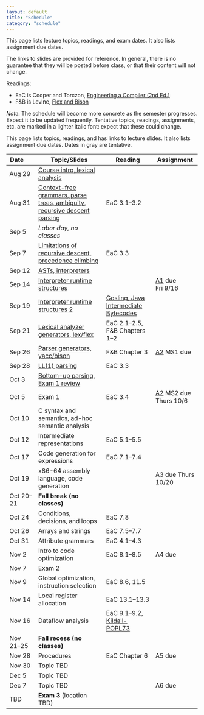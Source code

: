```yaml
---
layout: default
title: "Schedule"
category: "schedule"
---
```


This page lists lecture topics, readings, and exam dates.  It also lists assignment due dates.

The links to slides are provided for reference.  In general, there is no
guarantee that they will be posted before class, or that their content
will not change.

Readings:

* EaC is Cooper and Torczon, [Engineering a Compiler (2nd
  Ed.)](https://www.elsevier.com/books/engineering-a-compiler/cooper/978-0-12-088478-0)
* F&amp;B is Levine, [Flex and Bison](https://www.oreilly.com/library/view/flex-bison/9780596805418/)

*Note*: The schedule will become more concrete as the semester
progresses. Expect it to be updated frequently.  Tentative topics,
readings, assignments, etc. are marked <span class="tentative">in
a lighter italic font</span>: expect that these could change.

This page lists topics, readings, and has links to lecture slides.
It also lists assignment due dates.  Dates <span class="tentative">in
gray</span> are tentative.

Date&nbsp;&nbsp;&nbsp;&nbsp;&nbsp; | Topic/Slides | Reading | Assignment
------------------ | ------------ | ------- | ----------
Aug 29 | [Course intro, lexical analysis](lectures/lecture01-public.pdf) |  | 
Aug 31 | [Context-free grammars, parse trees, ambiguity, recursive descent parsing](lectures/lecture02-public.pdf) | EaC 3.1–3.2 | 
Sep 5 | *Labor day, no classes* |  | 
Sep 7 | [Limitations of recursive descent, precedence climbing](lectures/lecture03-public.pdf) | EaC 3.3 | 
Sep 12 | [ASTs, interpreters](lectures/lecture04-public.pdf) |  | 
Sep 14 | [Interpreter runtime structures](lectures/lecture05-public.pdf) |  | [A1](assign/assign01.html) due<br>Fri 9/16
Sep 19 | [Interpreter runtime structures 2](lectures/lecture06-public.pdf) | [Gosling, Java Intermediate Bytecodes](https://dl.acm.org/doi/pdf/10.1145/202529.202541) | 
Sep 21 | [Lexical analyzer generators, lex/flex](lectures/lecture07-public.pdf) | EaC 2.1–2.5, F&amp;B Chapters 1–2 | 
Sep 26 | [Parser generators, yacc/bison](lectures/lecture08-public.pdf) | F&amp;B Chapter 3 | [A2](assign/assign02.html) MS1 due
Sep 28 | [LL(1) parsing](lectures/lecture09-public.pdf) | EaC 3.3 | 
Oct 3 | [Bottom-up parsing, Exam 1 review](lectures/lecture10-public.pdf) |  | 
Oct 5 | Exam 1 | EaC 3.4 | [A2](assign/assign02.html) MS2 due Thurs 10/6
Oct 10 | <span class='tentative'>C syntax and semantics, ad-hoc semantic analysis</span> |  | 
Oct 12 | <span class='tentative'>Intermediate representations</span> | <span class='tentative'>EaC 5.1–5.5</span> | 
Oct 17 | <span class='tentative'>Code generation for expressions</span> | <span class='tentative'>EaC 7.1–7.4</span> | 
Oct 19 | <span class='tentative'>x86-64 assembly language, code generation</span> |  | <span class='tentative'>A3 due Thurs 10/20</span>
Oct 20–21 | **Fall break (no classes)** |  | 
Oct 24 | <span class='tentative'>Conditions, decisions, and loops</span> | <span class='tentative'>EaC 7.8</span> | 
Oct 26 | <span class='tentative'>Arrays and strings</span> | <span class='tentative'>EaC 7.5–7.7</span> | 
Oct 31 | <span class='tentative'>Attribute grammars</span> | <span class='tentative'>EaC 4.1–4.3</span> | 
Nov 2 | <span class='tentative'>Intro to code optimization</span> | <span class='tentative'>EaC 8.1–8.5</span> | <span class='tentative'>A4 due</span>
Nov 7 | Exam 2 |  | 
Nov 9 | <span class='tentative'>Global optimization, instruction selection</span> | <span class='tentative'>EaC 8.6, 11.5</span> | 
Nov 14 | <span class='tentative'>Local register allocation</span> | <span class='tentative'>EaC 13.1–13.3</span> | 
Nov 16 | <span class='tentative'>Dataflow analysis</span> | <span class='tentative'>EaC 9.1–9.2, <a href='lectures/kildall-popl73.pdf'>Kildall-POPL73</a></span> | 
Nov 21–25 | **Fall recess (no classes)** |  | 
Nov 28 | <span class='tentative'>Procedures</span> | <span class='tentative'>EaC Chapter 6</span> | <span class='tentative'>A5 due</span>
Nov 30 | <span class='tentative'>Topic TBD</span> |  | 
Dec 5 | <span class='tentative'>Topic TBD</span> |  | 
Dec 7 | <span class='tentative'>Topic TBD</span> |  | <span class='tentative'>A6 due</span>
TBD | **Exam 3** (location TBD) |  | 

